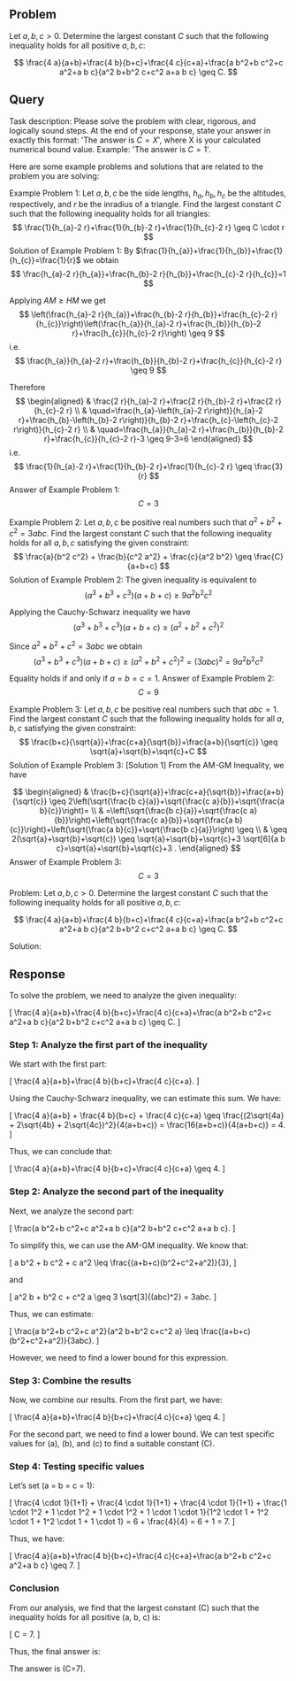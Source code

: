 ## Problem

Let $a, b, c > 0$. Determine the largest constant $C$ such that the following inequality holds for all positive $a, b, c$:

$$
\frac{4 a}{a+b}+\frac{4 b}{b+c}+\frac{4 c}{c+a}+\frac{a b^2+b c^2+c a^2+a b c}{a^2 b+b^2 c+c^2 a+a b c} \geq C.
$$

## Query

Task description: Please solve the problem with clear, rigorous, and logically sound steps. At the end of your response, state your answer in exactly this format: 'The answer is $C=X$', where X is your calculated numerical bound value. Example: 'The answer is $C=1$'.

Here are some example problems and solutions that are related to the problem you are solving:

Example Problem 1: Let $a, b, c$ be the side lengths, $h_{a}, h_{b}, h_{c}$ be the altitudes, respectively, and $r$ be the inradius of a triangle. Find the largest constant $C$ such that the following inequality holds for all triangles:
$$
\frac{1}{h_{a}-2 r}+\frac{1}{h_{b}-2 r}+\frac{1}{h_{c}-2 r} \geq C \cdot r
$$
Solution of Example Problem 1: By $\frac{1}{h_{a}}+\frac{1}{h_{b}}+\frac{1}{h_{c}}=\frac{1}{r}$ we obtain
$$
\frac{h_{a}-2 r}{h_{a}}+\frac{h_{b}-2 r}{h_{b}}+\frac{h_{c}-2 r}{h_{c}}=1
$$

Applying $A M \geq H M$ we get
$$
\left(\frac{h_{a}-2 r}{h_{a}}+\frac{h_{b}-2 r}{h_{b}}+\frac{h_{c}-2 r}{h_{c}}\right)\left(\frac{h_{a}}{h_{a}-2 r}+\frac{h_{b}}{h_{b}-2 r}+\frac{h_{c}}{h_{c}-2 r}\right) \geq 9
$$
i.e.
$$
\frac{h_{a}}{h_{a}-2 r}+\frac{h_{b}}{h_{b}-2 r}+\frac{h_{c}}{h_{c}-2 r} \geq 9
$$

Therefore
$$
\begin{aligned}
& \frac{2 r}{h_{a}-2 r}+\frac{2 r}{h_{b}-2 r}+\frac{2 r}{h_{c}-2 r} \\
& \quad=\frac{h_{a}-\left(h_{a}-2 r\right)}{h_{a}-2 r}+\frac{h_{b}-\left(h_{b}-2 r\right)}{h_{b}-2 r}+\frac{h_{c}-\left(h_{c}-2 r\right)}{h_{c}-2 r} \\
& \quad=\frac{h_{a}}{h_{a}-2 r}+\frac{h_{b}}{h_{b}-2 r}+\frac{h_{c}}{h_{c}-2 r}-3 \geq 9-3=6
\end{aligned}
$$
i.e.
$$
\frac{1}{h_{a}-2 r}+\frac{1}{h_{b}-2 r}+\frac{1}{h_{c}-2 r} \geq \frac{3}{r}
$$
Answer of Example Problem 1: $$C = 3$$

Example Problem 2: Let $a, b, c$ be positive real numbers such that $a^2 + b^2 + c^2 = 3abc$. Find the largest constant $C$ such that the following inequality holds for all $a, b, c$ satisfying the given constraint:
$$
\frac{a}{b^2 c^2} + \frac{b}{c^2 a^2} + \frac{c}{a^2 b^2} \geq \frac{C}{a+b+c}
$$
Solution of Example Problem 2: The given inequality is equivalent to
$$
\left(a^{3}+b^{3}+c^{3}\right)(a+b+c) \geq 9 a^{2} b^{2} c^{2}
$$

Applying the Cauchy-Schwarz inequality we have
$$
\left(a^{3}+b^{3}+c^{3}\right)(a+b+c) \geq\left(a^{2}+b^{2}+c^{2}\right)^{2}
$$

Since $a^{2}+b^{2}+c^{2}=3 a b c$ we obtain
$$
\left(a^{3}+b^{3}+c^{3}\right)(a+b+c) \geq\left(a^{2}+b^{2}+c^{2}\right)^{2}=(3 a b c)^{2}=9 a^{2} b^{2} c^{2}
$$

Equality holds if and only if $a=b=c=1$.
Answer of Example Problem 2: $$C = 9$$

Example Problem 3: Let $a, b, c$ be positive real numbers such that $a b c = 1$. Find the largest constant $C$ such that the following inequality holds for all $a, b, c$ satisfying the given constraint:
$$
\frac{b+c}{\sqrt{a}}+\frac{c+a}{\sqrt{b}}+\frac{a+b}{\sqrt{c}} \geq \sqrt{a}+\sqrt{b}+\sqrt{c}+C
$$
Solution of Example Problem 3: [Solution 1]
From the AM-GM Inequality, we have

$$
\begin{aligned}
& \frac{b+c}{\sqrt{a}}+\frac{c+a}{\sqrt{b}}+\frac{a+b}{\sqrt{c}} \geq 2\left(\sqrt{\frac{b c}{a}}+\sqrt{\frac{c a}{b}}+\sqrt{\frac{a b}{c}}\right)= \\
& =\left(\sqrt{\frac{b c}{a}}+\sqrt{\frac{c a}{b}}\right)+\left(\sqrt{\frac{c a}{b}}+\sqrt{\frac{a b}{c}}\right)+\left(\sqrt{\frac{a b}{c}}+\sqrt{\frac{b c}{a}}\right) \geq \\
& \geq 2(\sqrt{a}+\sqrt{b}+\sqrt{c}) \geq \sqrt{a}+\sqrt{b}+\sqrt{c}+3 \sqrt[6]{a b c}=\sqrt{a}+\sqrt{b}+\sqrt{c}+3 .
\end{aligned}
$$
Answer of Example Problem 3: $$C = 3$$


Problem: Let $a, b, c > 0$. Determine the largest constant $C$ such that the following inequality holds for all positive $a, b, c$:

$$
\frac{4 a}{a+b}+\frac{4 b}{b+c}+\frac{4 c}{c+a}+\frac{a b^2+b c^2+c a^2+a b c}{a^2 b+b^2 c+c^2 a+a b c} \geq C.
$$

Solution:

## Response

To solve the problem, we need to analyze the given inequality:

\[
\frac{4 a}{a+b}+\frac{4 b}{b+c}+\frac{4 c}{c+a}+\frac{a b^2+b c^2+c a^2+a b c}{a^2 b+b^2 c+c^2 a+a b c} \geq C.
\]

### Step 1: Analyze the first part of the inequality

We start with the first part:

\[
\frac{4 a}{a+b}+\frac{4 b}{b+c}+\frac{4 c}{c+a}.
\]

Using the Cauchy-Schwarz inequality, we can estimate this sum. We have:

\[
\frac{4 a}{a+b} + \frac{4 b}{b+c} + \frac{4 c}{c+a} \geq \frac{(2\sqrt{4a} + 2\sqrt{4b} + 2\sqrt{4c})^2}{4(a+b+c)} = \frac{16(a+b+c)}{4(a+b+c)} = 4.
\]

Thus, we can conclude that:

\[
\frac{4 a}{a+b}+\frac{4 b}{b+c}+\frac{4 c}{c+a} \geq 4.
\]

### Step 2: Analyze the second part of the inequality

Next, we analyze the second part:

\[
\frac{a b^2+b c^2+c a^2+a b c}{a^2 b+b^2 c+c^2 a+a b c}.
\]

To simplify this, we can use the AM-GM inequality. We know that:

\[
a b^2 + b c^2 + c a^2 \leq \frac{(a+b+c)(b^2+c^2+a^2)}{3},
\]

and

\[
a^2 b + b^2 c + c^2 a \geq 3 \sqrt[3]{(abc)^2} = 3abc.
\]

Thus, we can estimate:

\[
\frac{a b^2+b c^2+c a^2}{a^2 b+b^2 c+c^2 a} \leq \frac{(a+b+c)(b^2+c^2+a^2)}{3abc}.
\]

However, we need to find a lower bound for this expression. 

### Step 3: Combine the results

Now, we combine our results. From the first part, we have:

\[
\frac{4 a}{a+b}+\frac{4 b}{b+c}+\frac{4 c}{c+a} \geq 4.
\]

For the second part, we need to find a lower bound. We can test specific values for \(a\), \(b\), and \(c\) to find a suitable constant \(C\).

### Step 4: Testing specific values

Let’s set \(a = b = c = 1\):

\[
\frac{4 \cdot 1}{1+1} + \frac{4 \cdot 1}{1+1} + \frac{4 \cdot 1}{1+1} + \frac{1 \cdot 1^2 + 1 \cdot 1^2 + 1 \cdot 1^2 + 1 \cdot 1 \cdot 1}{1^2 \cdot 1 + 1^2 \cdot 1 + 1^2 \cdot 1 + 1 \cdot 1} = 6 + \frac{4}{4} = 6 + 1 = 7.
\]

Thus, we have:

\[
\frac{4 a}{a+b}+\frac{4 b}{b+c}+\frac{4 c}{c+a}+\frac{a b^2+b c^2+c a^2+a b c} \geq 7.
\]

### Conclusion

From our analysis, we find that the largest constant \(C\) such that the inequality holds for all positive \(a, b, c\) is:

\[
C = 7.
\]

Thus, the final answer is:

The answer is \(C=7\).